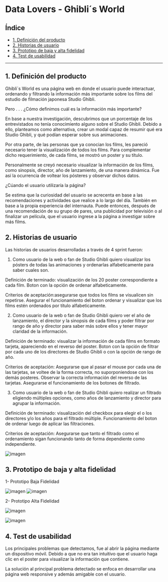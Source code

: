 # Data Lovers - Ghibli´s World

## Índice

* [1. Definición del producto](#1-Definición-del-producto)
* [2. Historias de usuario](#2-Historias-de-usuario)
* [3. Prototipo de baja y alta fidelidad](#3-prototipo-de-baja-y-alta-fidelidad)
* [4. Test de usabilidad](#4-test-de-usabilidad)


***

## 1. Definición del producto

Ghibli´s World es una página web en donde el usuario puede interactuar, ordenando y filtrando la información más importante sobre los films del estudio de filmación japonesa Studio Ghibli. 

Pero . . . ¿Cómo definimos cuál es la información más importante? 

En base a nuestra investigación, descubrimos que un porcentaje de los entrevistados no tenía conocimiento alguno sobre el Studio Ghibli. Debido a ello, planteamos como alternativa, crear un modal capaz de resumir qué era Studio Ghibli, y qué podían esperar sobre sus animaciones. 

Por otra parte, de las personas que ya conocian los films, les pareció necesario tener la visualización de todos los films. Para complementar dicho requerimiento, de cada films, se mostró un poster y su título. 

Personalmente se creyó necesario visualizar la información de los films, como sinopsis, director, año de lanzamiento, de una manera dinámica. Fue así la ocurrencia de voltear los pósteres y observar dichos datos. 

¿Cúando el usuario utilizaría la página?
 
Se estima que la curiosidad del usuario se acrecenta en base a las recomendaciones y actividades que realice a lo largo del día. También en base a la propia experiencia del internauta. Puede entonces, después de una recomendación de su grupo de pares, una publicidad por televisión o al finalizar un película, que el usuario ingrese a la página a investigar sobre más films. 



## 2. Historias de usuario

Las historias de usuarios desarrolladas a través de 4 sprint fueron:


 1. Como usuario de la web o fan de Studio Ghibli quiero visualizar los pósters de todas las animaciones y ordenarlas alfabeticamente para saber cuales son.

 Definición de terminado: visualización de los 20 poster correspondiente a cada film. Boton con la opción de ordenar alfabeticamente.

 Criterios de aceptación:asegurarse que todos los films se visualicen sin repetirse. Asegurar el funcionamiento del boton ordenar y visualizar que los films estén ordenados por título alfabeticamente.

 2. Como usuario de la web o fan de Studio Ghibli quiero ver el año de lanzamiento, el director y la sinopsis de cada films y poder filtrar por rango de año y director para saber más sobre ellos y tener mayor claridad de la información.

 Definición de terminado: visualizar la información de cada films en formato tarjeta, apareciendo en el reverso del poster. Boton con la opción de filtrar por cada uno de los directores de Studio Ghibli o con la opción de rango de año.

 Criterios de aceptación: Asegurarse que al pasar el mouse por cada una de las tarjetas, se voltee de la forma correcta, no suporponiendose con los demás posteres. Observar la correcta información del reverso de las tarjetas. Asegurarse el funcionamiento de los botones de filtrado.

 3. Como usuario de la web o fan de Studio Ghibli quiero realizar un filtrado eligiendo múltiples opciones, como años de lanzamiento y director para agrupar la información. 

 Definición de terminado: visualización del checkbox para elegir el o los directores y/o los años para el filtrado múltiple. Funcionamiento del boton de ordenar luego de aplicar las filtraciones. 

 Criterios de aceptación: Asegurarse que tanto el filtrado como el ordenamiento sigan funcionando tanto de forma dependiente como independiente.

![imagen](HistoriasDeUsuario.jpeg)



## 3. Prototipo de baja y alta fidelidad

 1- Prototipo Baja Fidelidad 

![imagen](src/prototipos/prototipoBajaFidelidad2.jpeg)
 ![imagen](src/prototipos/prototipoBajaFidelidad.jpeg)

 

 2- Prototipo Alta Fidelidad 

 ![imagen](src/prototipos/prototipoAltaFidelidad.jpeg)

 ![imagen](src/prototipos/prototipoAltaFidelidad2.jpeg)




## 4. Test de usabilidad

Los principales problemas que detectamos, fue al abrir la página mediante un dispositivo móvil. Debido a que no era tan intuitivo que el usuario haga clic en el poster para visualizar la información que contiene. 

La solución al principal problema detectado se enfoca en desarrollar una página web responsive y además amigable con el usuario.



